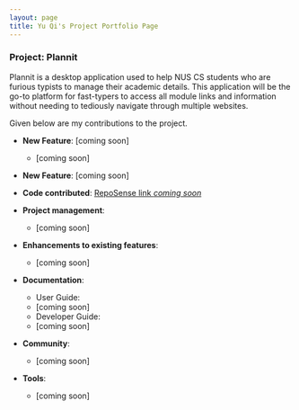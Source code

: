 ```yaml
---
layout: page
title: Yu Qi's Project Portfolio Page
---
```


### Project: Plannit

Plannit is a desktop application used to help NUS CS students who are furious typists to manage their academic details. This application will be the go-to platform for fast-typers to access all module links and information without needing to tediously navigate through multiple websites.

Given below are my contributions to the project.

* **New Feature**: [coming soon]
  * [coming soon]

* **New Feature**: [coming soon]

* **Code contributed**: [RepoSense link *coming soon*]() 

* **Project management**:
  * [coming soon]

* **Enhancements to existing features**:
  * [coming soon]

* **Documentation**:
  * User Guide:
  * [coming soon]
  * Developer Guide:
  * [coming soon]

* **Community**:
  * [coming soon]

* **Tools**:
  * [coming soon]

